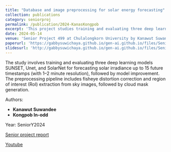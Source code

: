 ```yaml
---
title: "Database and image preprocessing for solar energy forecasting"
collection: publications
category: seniorproj
permalink: /publication/2024-KanasKongpob
excerpt: 'This project studies training and evaluating three deep learning models SUNSET, Unet, and SolarNet for forecasting solar irradiance on SIRTA, SKIPPD, and CUEE datasets.'
date: 2024-05-14
venue: 'Senior Project 499 at Chulalongkorn University by Kanawut Suwandee and Kongpob In-odd' 
paperurl: 'https://gabbysuwichaya.github.io/gen-ai.github.io/files/SeniorProjects/2024KanawutKongpob/499.pdf' 
slidesurl: 'http://gabbysuwichaya.github.io/gen-ai.github.io/files/SeniorProjects/2024KanawutKongpob/Slide.pdf'
---
```


The study involves training and evaluating three deep learning models SUNSET, Unet, and SolarNet for forecasting solar irradiance up to 15 future timestamps (with 1–2 minute resolution), followed by model improvement. The preprocessing pipeline includes fisheye distortion correction and region of interest (RoI) extraction from sky images, followed by cloud mask generation.

Authors: 
- **Kanawut Suwandee**
- **Kongpob In-odd**

Year: SeniorY2024

[Senior project report](https://gabbysuwichaya.github.io/gen-ai.github.io/files/SeniorProjects/2024KanawutKongpob/499.pdf)   

[Youtube](https://www.youtube.com/watch?v=LUjvYY8J1-w&t=1199s)
  



